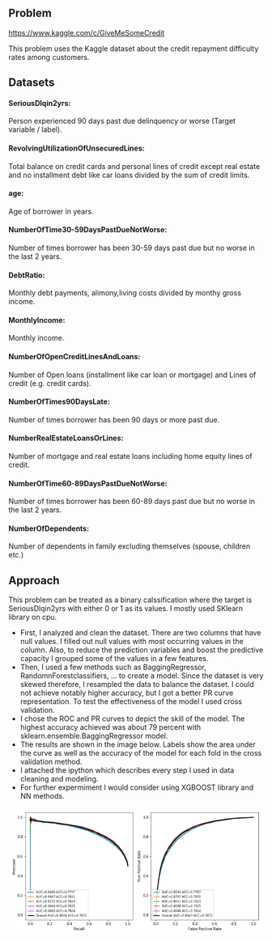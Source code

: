 ## Problem

https://www.kaggle.com/c/GiveMeSomeCredit

This problem uses the Kaggle dataset about the credit repayment difficulty rates among customers. 

## Datasets
#### SeriousDlqin2yrs:
Person experienced 90 days past due delinquency or worse (Target variable / label).

#### RevolvingUtilizationOfUnsecuredLines:
Total balance on credit cards and personal lines of credit except real estate and no installment debt like car loans divided by the sum of credit limits.

#### age:
Age of borrower in years.

#### NumberOfTime30-59DaysPastDueNotWorse:
Number of times borrower has been 30-59 days past due but no worse in the last 2 years.

#### DebtRatio:
Monthly debt payments, alimony,living costs divided by monthy gross income.

#### MonthlyIncome:
Monthly income.

#### NumberOfOpenCreditLinesAndLoans:
Number of Open loans (installment like car loan or mortgage) and Lines of credit (e.g. credit cards).

#### NumberOfTimes90DaysLate:
Number of times borrower has been 90 days or more past due.

#### NumberRealEstateLoansOrLines:
Number of mortgage and real estate loans including home equity lines of credit.

#### NumberOfTime60-89DaysPastDueNotWorse:
Number of times borrower has been 60-89 days past due but no worse in the last 2 years.

#### NumberOfDependents:
Number of dependents in family excluding themselves (spouse, children etc.)

## Approach
This problem can be treated as a binary calssification where the target is SeriousDlqin2yrs with either 0 or 1 as its values. I mostly used SKlearn library on cpu. 
- First, I analyzed and clean the dataset. There are two columns that have null values. I filled out null values with most occurring values in the column. Also, to reduce the prediction variables and boost the predictive capacity I grouped some of the values in a few features. 
- Then, I used a few methods such as BaggingRegressor, RandomnForestclassifiers, ... to create a model. Since the dataset is very skewed therefore, I resampled the data to balance the dataset. I could not achieve notably higher accuracy, but I got a better PR curve representation. To test the effectiveness of the model I used cross validation. 
- I chose the ROC and PR curves to depict the skill of the model. The highest accuracy achieved was about 79 percent with sklearn.ensemble.BaggingRegressor model.
- The results are shown in the image below. Labels show the area under the curve as well as the accuracy of the model for each fold in the cross validation method. 
- I attached the ipython which describes every step I used in data cleaning and modeling.
- For further expermiment I would consider using XGBOOST library and NN methods. 

![PR_ROC](/PR_ROC_curve.png)

